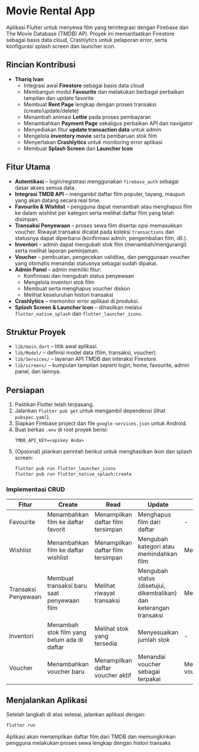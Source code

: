 # Movie Rental App

Aplikasi Flutter untuk menyewa film yang terintegrasi dengan Firebase dan The Movie Database (TMDB) API. Proyek ini memanfaatkan Firestore sebagai basis data cloud, Crashlytics untuk pelaporan error, serta konfigurasi splash screen dan launcher icon.

## Rincian Kontribusi

- **Thariq Ivan**
  - Integrasi awal **Firestore** sebagai basis data cloud
  - Membangun modul **Favourite** dan melakukan berbagai perbaikan tampilan dan update favorite
  - Membuat **Rent Page** lengkap dengan proses transaksi (create/update/delete)
  - Menambah animasi **Lottie** pada proses pembayaran
  - Menambahkan **Payment Page** sekaligus perbaikan API dan navigator
  - Menyediakan fitur **update transaction data** untuk admin
  - Mengelola **inventory movie** serta pembaruan stok film
  - Menyertakan **Crashlytics** untuk monitoring error aplikasi
  - Membuat **Splash Screen** dan **Launcher Icon**

## Fitur Utama

- **Autentikasi** – login/registrasi menggunakan `firebase_auth` sebagai dasar akses semua data.
- **Integrasi TMDB API** – mengambil daftar film populer, tayang, maupun yang akan datang secara real time.
- **Favourite & Wishlist** – pengguna dapat menambah atau menghapus film ke dalam wishlist per kategori serta melihat daftar film yang telah disimpan.
- **Transaksi Penyewaan** – proses sewa film disertai opsi memasukkan voucher. Riwayat transaksi dicatat pada koleksi `transactions` dan statusnya dapat diperbarui (konfirmasi admin, pengembalian film, dll.).
- **Inventori** – admin dapat mengubah stok film (menambah/mengurangi) serta melihat laporan peminjaman.
- **Voucher** – pembuatan, pengecekan validitas, dan penggunaan voucher yang otomatis menandai statusnya sebagai sudah dipakai.
- **Admin Panel** – admin memiliki fitur:
   - Konfirmasi dan mengubah status penyewaan
   - Mengelola inventori stok film
   - Membuat serta menghapus voucher diskon
   - Melihat keseluruhan histori transaksi
- **Crashlytics** – memonitor error aplikasi di produksi.
- **Splash Screen & Launcher Icon** – dihasilkan melalui `flutter_native_splash` dan `flutter_launcher_icons`.

## Struktur Proyek

- `lib/main.dart` – titik awal aplikasi.
- `lib/Model/` – definisi model data (film, transaksi, voucher).
- `lib/Services/` – layanan API TMDB dan interaksi Firestore.
- `lib/screens/` – kumpulan tampilan seperti login, home, favourite, admin panel, dan lainnya.

## Persiapan

1. Pastikan Flutter telah terpasang.
2. Jalankan `flutter pub get` untuk mengambil dependensi (lihat `pubspec.yaml`).
3. Siapkan Firebase project dan file `google-services.json` untuk Android.
4. Buat berkas `.env` di root proyek berisi:
   ```
   TMDB_API_KEY=<apikey Anda>
   ```
5. (Opsional) jalankan perintah berikut untuk menghasilkan ikon dan splash screen:
   ```bash
   flutter pub run flutter_launcher_icons
   flutter pub run flutter_native_splash:create
   ```

### Implementasi CRUD

| Fitur | Create | Read | Update | Delete |
|-------|--------|------|--------|--------|
| Favourite | Menambahkan film ke daftar favorit | Menampilkan daftar film tersimpan |  Menghapus film dari daftar | - |
| Wishlist | Menambahkan film ke daftar wishlist | Menampilkan daftar film tersimpan | Mengubah kategori atau memindahkan film | Menghapus film dari daftar |
| Transaksi Penyewaan | Membuat transaksi baru saat penyewaan film | Melihat riwayat transaksi | Mengubah status (disetujui, dikembalikan) dan keterangan transaksi | Menghapus data trasaksi |
| Inventori | Menambah stok film yang belum ada di daftar | Melihat stok yang tersedia | Menyesuaikan jumlah stok | - |
| Voucher | Menambahkan voucher baru | Menampilkan daftar voucher aktif | Menandai voucher sebagai terpakai | Menghapus/menonaktifkan voucher |

## Menjalankan Aplikasi

Setelah langkah di atas selesai, jalankan aplikasi dengan:

```bash
flutter run
```

Aplikasi akan menampilkan daftar film dari TMDB dan memungkinkan pengguna melakukan proses sewa lengkap dengan histori transaks